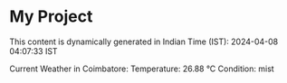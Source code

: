 # My Project

This content is dynamically generated in Indian Time (IST): 2024-04-08 04:07:33 IST


Current Weather in Coimbatore:
Temperature: 26.88 °C
Condition: mist
